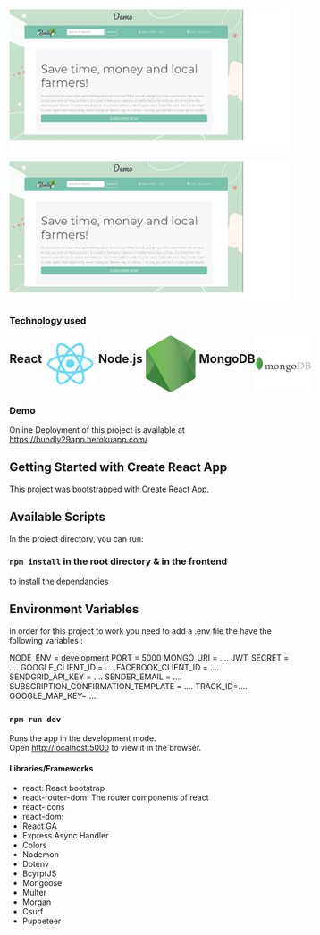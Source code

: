 <img src='./demo1.jpg' alt='bundly-project' >
<br>
<br>
<img src='./demo1.jpg' alt='bundly-project' >

### Technology used 

<div style="display: flex" justify-content="space-between" width="80%">

## React

<img style="display: inline" alt="React" width="20%" src="https://raw.githubusercontent.com/github/explore/80688e429a7d4ef2fca1e82350fe8e3517d3494d/topics/react/react.png" />

## Node.js

<img style="display: inline" alt="Node.js" width="20%" src="https://raw.githubusercontent.com/github/explore/80688e429a7d4ef2fca1e82350fe8e3517d3494d/topics/nodejs/nodejs.png" />

## MongoDB


<img style="display: inline" alt="MongoDB" width="20%" src="https://raw.githubusercontent.com/github/explore/80688e429a7d4ef2fca1e82350fe8e3517d3494d/topics/mongodb/mongodb.png" />


</div>



### Demo

Online Deployment of this project is available at
https://bundly29app.herokuapp.com/

## Getting Started with Create React App

This project was bootstrapped with
[Create React App](https://github.com/facebook/create-react-app).

## Available Scripts

In the project directory, you can run:

### `npm install` in the root directory & in the frontend

to install the dependancies 

## Environment Variables 

in order for this project to work you need to add a .env file the have the following variables :

NODE_ENV = development
PORT = 5000
MONGO_URI = ....
JWT_SECRET = ....
GOOGLE_CLIENT_ID = ....
FACEBOOK_CLIENT_ID = ....
SENDGRID_API_KEY = ....
SENDER_EMAIL = ....
SUBSCRIPTION_CONFIRMATION_TEMPLATE = ....
TRACK_ID=....
GOOGLE_MAP_KEY=....

### `npm run dev`

Runs the app in the development mode.\
Open [http://localhost:5000](http://localhost:5000) to view it in the browser.



#### Libraries/Frameworks

- react: React bootstrap
- react-router-dom: The router components of react
- react-icons
- react-dom:
- React GA 
- Express Async Handler
- Colors
- Nodemon
- Dotenv
- BcyrptJS
- Mongoose
- Multer
- Morgan
- Csurf
- Puppeteer